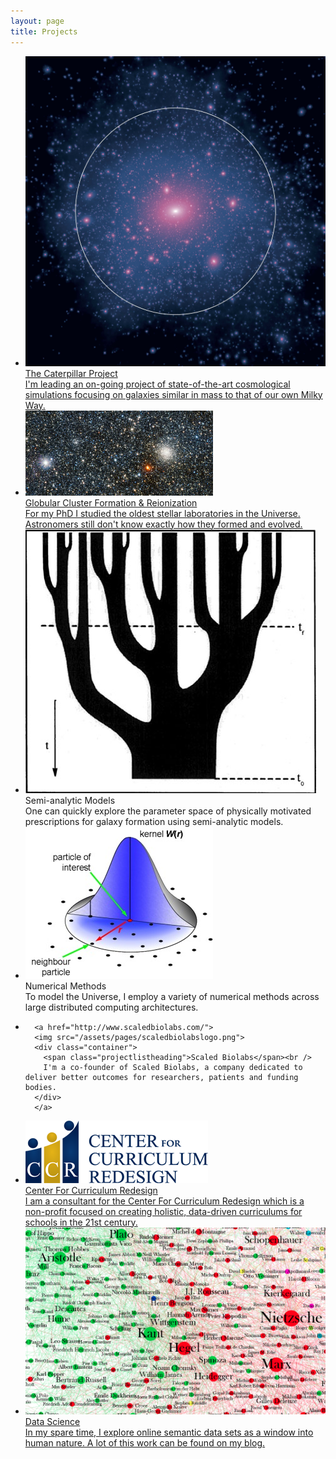 ```yaml
---
layout: page
title: Projects
---
```


<ul class="projectlist">
  <li>
  <a href="http://brendangriffen.com/caterpillar/">
      <img src="/assets/caterpillar/Cat10.jpg">
      <div class="container">
        <span class="projectlistheading">The Caterpillar Project</span><br />
        I'm leading an on-going project of state-of-the-art cosmological simulations focusing on galaxies similar in mass to that of our own Milky Way. 
      </div>
  </a>
  </li>  
  <li>
      <a href="http://brendangriffen.com/globular/">
      <img src="/assets/pages/gc_screenshot.jpg">
      <div class="container">
        <span class="projectlistheading">Globular Cluster Formation & Reionization</span><br />
        For my PhD I studied the oldest stellar laboratories in the Universe. Astronomers still don't know exactly how they formed and evolved.
      </div>
  </a>
  </li>
  <li>
      <img src="/assets/pages/sam_screenshot.jpg">
      <div class="container">
        <span class="projectlistheading">Semi-analytic Models</span><br />
        One can quickly explore the parameter space of physically motivated prescriptions for galaxy formation using semi-analytic models.
      </div>
  </li>
  <li>
      <img src="/assets/pages/numerical_methods_screenshot.jpg">
      <div class="container">
        <span class="projectlistheading">Numerical Methods</span><br />
        To model the Universe, I employ a variety of numerical methods across large distributed computing architectures.
      </div>
  </li>

  <li>
      
      <a href="http://www.scaledbiolabs.com/">
      <img src="/assets/pages/scaledbiolabslogo.png">
      <div class="container">
        <span class="projectlistheading">Scaled Biolabs</span><br />
        I'm a co-founder of Scaled Biolabs, a company dedicated to deliver better outcomes for researchers, patients and funding bodies. 
      </div>
      </a>
  </li>

  <li>
      <a href="http://curriculumredesign.org/">
      <img src="/assets/pages/ccrlogo.png">
      <div class="container">
        <span class="projectlistheading">Center For Curriculum Redesign</span><br />
        I am a consultant for the Center For Curriculum Redesign which is a non-profit focused on creating holistic, data-driven curriculums for schools in the 21st century.
      </div>
      </a>
  </li>

  <li>
      <a href="/blog/">
      <img src="/assets/pages/data_science_screenshot.png">
      <div class="container">
        <span class="projectlistheading">Data Science</span><br />
        In my spare time, I explore online semantic data sets as a window into human nature. A lot of this work can be found on my blog.
      </div>
      </a>
  </li>
</ul>

[gh]: https://github.com/bgriffen
